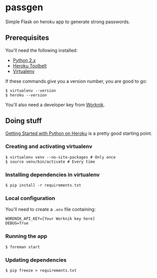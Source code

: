 # passgen

Simple Flask on heroku app to generate strong passwords.

## Prerequisites

You'll need the following installed:

* [Python 2.x](https://www.python.org/)
* [Heroku Toolbelt](https://toolbelt.heroku.com/)
* [Virtualenv](https://virtualenv.pypa.io/)

If these commands give you a version number, you are good to go:

    $ virtualenv --version
    $ heroku --version

You'll also need a developer key from [Worknik](http://developer.wordnik.com/).

## Doing stuff

[Getting Started with Python on Heroku](https://devcenter.heroku.com/articles/getting-started-with-python-o) is a pretty good starting point.

### Creating and activating virtualenv

    $ virtualenv venv --no-site-packages # Only once
    $ source venv/bin/activate # Every time

### Installing dependencies in virtualenv

    $ pip install -r requirements.txt

### Local configuration

You'll need to create a `.env` file containing:

    WORDNIK_API_KEY=[Your Worknik key here]
    DEBUG=True

### Running the app

    $ foreman start

### Updating dependencies

    $ pip freeze > requirements.txt
